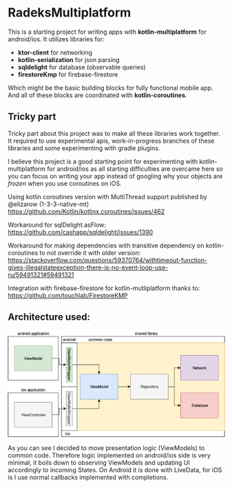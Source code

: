 # RadeksMultiplatform

This is a starting project for writing apps with **kotlin-multiplatform** for android/ios.
It utilizes libraries for:

- **ktor-client** for networking
- **kotlin-serialization** for json parsing
- **sqldelight** for database (observable queries)
- **firestoreKmp** for firebase-firestore

Which might be the basic building blocks for fully functional mobile app. And all of these blocks are coordinated with **kotlin-coroutines**.


## Tricky part

Tricky part about this project was to make all these libraries work together. It required to use experimental apis, work-in-progress branches of these libraries and some experimenting with gradle plugins.

I believe this project is a good starting point for experimenting with kotlin-multiplatform for android/ios as all starting difficulties are overcame here so you can focus on writing your app instead of googling why your objects are *frozen* when you use coroutines on iOS.


Using kotlin coroutines version with MultiThread support published by @elizarow (1-3-3-native-mt)
https://github.com/Kotlin/kotlinx.coroutines/issues/462

Workaround for sqlDelight.asFlow:
https://github.com/cashapp/sqldelight/issues/1390

Workaround for making dependencies with transitive dependency on kotlin-coroutines to not override it with older version:
https://stackoverflow.com/questions/59370764/withtimeout-function-gives-illegalstateexception-there-is-no-event-loop-use-ru/59491321#59491321

Integration with firebase-firestore for kotlin-mutliplatform thanks to:
https://github.com/touchlab/FirestoreKMP

## Architecture used:

![Multiplatform Architecture](multiplatform-arch.png)

As you can see I decided to move presentation logic (ViewModels) to common code. Therefore logic implemented on android/ios side is very minimal, it boils down to observing ViewModels and updating UI accordingly to incoming States. 
On Android it is done with LiveData, for iOS is I use normal callbacks implemented with completions.
